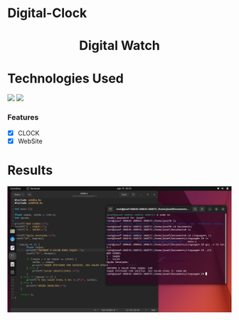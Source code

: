 # Digital-Clock

<h1 align="center">Digital Watch</h1>

# Technologies Used
<img src ="https://img.shields.io/badge/Linux-FCC624?style=for-the-badge&logo=linux&logoColor=black"/>
<img src ="https://img.shields.io/badge/Ubuntu-E95420?style=for-the-badge&logo=ubuntu&logoColor=white"/>

### Features

- [x] CLOCK
- [x] WebSite

# Results
<img src="https://github.com/Jhosefx/ATM/blob/master/Git/Resultado.png"/>
